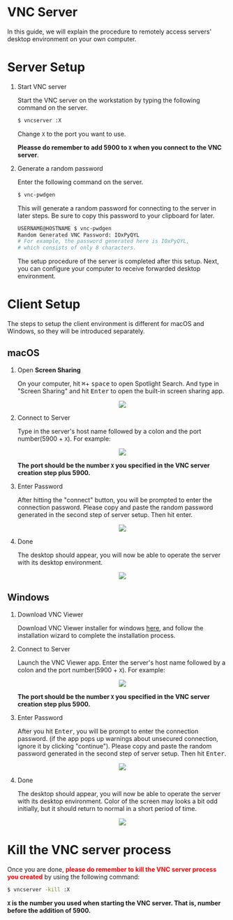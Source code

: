 # VNC Server
In this guide, we will explain the procedure to remotely access servers' desktop environment on your own computer. 


# Server Setup

1. Start VNC server

    Start the VNC server on the workstation by typing the following command on the server.
    ```bash
    $ vncserver :X
    ```
    Change `X` to the port you want to use.

    **Pleasse do remember to add 5900 to `X` when you connect to the VNC server**.

2. Generate a random password 

    Enter the following command on the server.
    ```bash
    $ vnc-pwdgen
    ```
    This will generate a random password for connecting to the server in later steps. Be sure to copy this password to your clipboard for later.
    ```bash
    USERNAME@HOSTNAME $ vnc-pwdgen
    Random Generated VNC Password: IOxPyQYL
    # For example, the password generated here is IOxPyQYL,
    # which consists of only 8 characters.
    ```
    The setup procedure of the server is completed after this setup. Next, you can configure your computer to receive forwarded desktop environment.

# Client Setup
The steps to setup the client environment is different for macOS and Windows, so they will be introduced separately.

## macOS 

1. Open **Screen Sharing**

    On your computer, hit <kbd>⌘</kbd>+ <kbd>space</kbd> to open Spotlight Search. And type in "Screen Sharing" and hit <kbd>Enter</kbd> to open the built-in screen sharing app.
    
    <div style="text-align:center"><img src="_image/vnc/spotlight.png"></div>

2. Connect to Server

    Type in the server's host name followed by a colon and the port number(5900 + `X`). For example:

    <div style="text-align:center"><img src="_image/vnc/host+port.png"></div>

    **The port should be the number `X` you specified in the VNC server creation step plus 5900.**

3. Enter Password

    After hitting the "connect" button, you will be prompted to enter the connection password. Please copy and paste the random password generated in the second step of server setup. Then hit enter.
        <div style="text-align:center"><img src="_image/vnc/passwd.png"></div>

4. Done

    The desktop should appear, you will now be able to operate the server with its desktop environment.
    <div style="text-align:center"><img src="_image/vnc/desktop.png"></div>

## Windows

1. Download VNC Viewer

    Download VNC Viewer installer for windows [here](https://www.realvnc.com/en/connect/download/viewer/windows/), and follow the installation wizard to complete the installation process.

2. Connect to Server

    Launch the VNC Viewer app. Enter the server's host name followed by a colon and the port number(5900 + `X`). For example:

    <div style="text-align:center"><img src="_image/vnc/win-host+port.png"></div>

    **The port should be the number `X` you specified in the VNC server creation step plus 5900.**

3. Enter Password

    After you hit <kbd>Enter</kbd>, you will be prompt to enter the connection password. (if the app pops up warnings about unsecured connection, ignore it by clicking "continue"). Please copy and paste the random password generated in the second step of server setup. Then hit <kbd>Enter</kbd>. 
    
    <div style="text-align:center"><img src="_image/vnc/win-passwd.png"></div>

4. Done

    The desktop should appear, you will now be able to operate the server with its desktop environment. Color of the screen may looks a bit odd initially, but it should return to normal in a short period of time. 

    <div style="text-align:center"><img src="_image/vnc/win-done.png"></div>

# Kill the VNC server process
Once you are done, **<font color=red>please do remember to kill the VNC server process you created</font>** by using the following command:
```bash
$ vncserver -kill :X
```
**`X` is the number you used when starting the VNC server. That is, number before the addition of 5900.**

